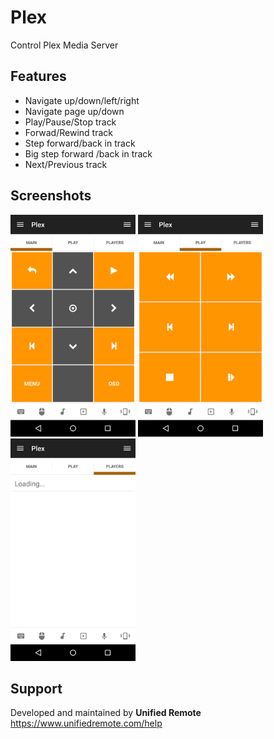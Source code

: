 # Plex
Control Plex Media Server

## Features
*  Navigate up/down/left/right
*  Navigate page up/down
*  Play/Pause/Stop track
*  Forwad/Rewind track
*  Step forward/back in track
*  Big step forward /back in track
*  Next/Previous track

## Screenshots
<img src="screen-tab1.png" width="200" />
<img src="screen-tab2.png" width="200" />
<img src="screen-tab3.png" width="200" />

## Support
Developed and maintained by **Unified Remote**  
https://www.unifiedremote.com/help